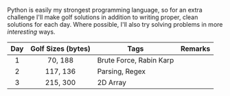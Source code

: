Python is easily my strongest programming language, so for an extra challenge I'll make golf solutions in addition to writing proper, clean solutions for each day. Where possible, I'll also try solving problems in more *interesting* ways.

| Day | Golf Sizes (bytes) | Tags                    | Remarks |
|:---:|:------------------:|-------------------------|---------|
|  1  |      70, 188       | Brute Force, Rabin Karp |         |
|  2  |      117, 136      | Parsing, Regex          |         |
|  3  |      215, 300      | 2D Array                |         |
